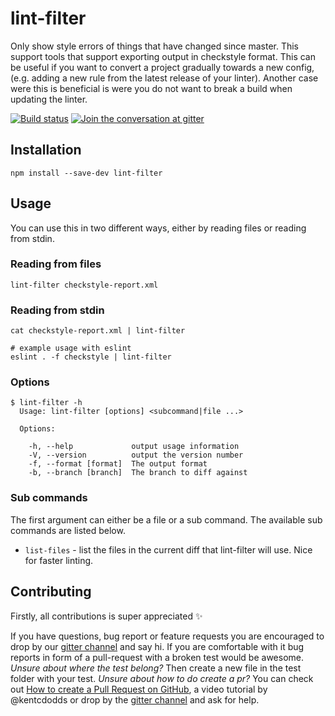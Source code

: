 # lint-filter

Only show style errors of things that have changed since master. This support tools that support exporting output in checkstyle format. This can be useful if you want to convert a project gradually towards a new config, (e.g. adding a new rule from the latest release of your linter). Another case were this is beneficial is were you do not want to break a build when updating the linter.

[![Build status][build-badge]][build-link] [![Join the conversation at gitter][gitter-badge]][gitter-link]

## Installation

```
npm install --save-dev lint-filter
```

## Usage
You can use this in two different ways, either by reading files or reading from stdin.

### Reading from files

```
lint-filter checkstyle-report.xml
```

### Reading from stdin

```
cat checkstyle-report.xml | lint-filter

# example usage with eslint
eslint . -f checkstyle | lint-filter
```

### Options

```
$ lint-filter -h
  Usage: lint-filter [options] <subcommand|file ...>

  Options:

    -h, --help             output usage information
    -V, --version          output the version number
    -f, --format [format]  The output format
    -b, --branch [branch]  The branch to diff against
```

### Sub commands
The first argument can either be a file or a sub command. The available sub commands are listed
below.

* `list-files` - list the files in the current diff that lint-filter will use. Nice for faster linting.

## Contributing
Firstly, all contributions is super appreciated :sparkles:

If you have questions, bug report or feature requests you are encouraged to drop by our [gitter channel][gitter-link] and say hi. If you are comfortable with it bug reports in form of a pull-request with a broken test would be awesome. *Unsure about where the test belong?* Then create a new file in the test folder with your test. *Unsure about how to do create a pr?* You can check out [How to create a Pull Request on GitHub][pr-tutorial-link], a video tutorial by @kentcdodds or drop by the [gitter channel][gitter-link] and ask for help.


[build-link]: https://ci.frigg.io/relekang/lint-filter
[build-badge]: https://ci.frigg.io/relekang/lint-filter.svg
[coverage-badge]: https://ci.frigg.io/relekang/lint-filter/coverage.svg
[gitter-link]: https://gitter.im/relekang/lint-filter
[gitter-badge]: https://badges.gitter.im/relekang/lint-filter.svg
[pr-tutorial-link]: https://egghead.io/lessons/javascript-how-to-create-a-pull-request-on-github
